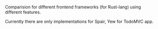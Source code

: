 Comparision for different frontend frameworks (for Rust-lang) using different features.

Currently there are only implementations for Spair, Yew for TodoMVC app.

